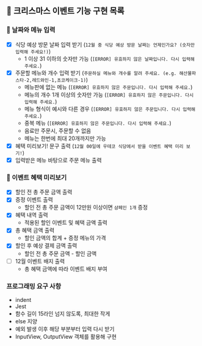 ## 🎄 크리스마스 이벤트 기능 구현 목록

### 📌 날짜와 메뉴 입력

- [x] 식당 예상 방문 날짜 입력 받기 (`12월 중 식당 예상 방문 날짜는 언제인가요? (숫자만 입력해 주세요!)`)
  - 1 이상 31 이하의 숫자만 가능 (`[ERROR] 유효하지 않은 날짜입니다. 다시 입력해주세요.`)
- [x] 주문할 메뉴와 개수 입력 받기 (`주문하실 메뉴와 개수를 알려 주세요. (e.g. 해산물파스타-2,레드와인-1,초코케이크-1)`)
  - 메뉴판에 없는 메뉴 (`[ERROR] 유효하지 않은 주문입니다. 다시 입력해 주세요.`)
  - 메뉴의 개수 1개 이상의 숫자만 가능 (`[ERROR] 유효하지 않은 주문입니다. 다시 입력해 주세요.`)
  - 메뉴 형식이 예시와 다른 경우 (`[ERROR] 유효하지 않은 주문입니다. 다시 입력해 주세요.`)
  - 중복 메뉴 (`[ERROR] 유효하지 않은 주문입니다. 다시 입력해 주세요.`)
  - 음료만 주문시, 주문할 수 없음
  - 메뉴는 한번에 최대 20개까지만 가능
- [x] 혜택 미리보기! 문구 출력 (`12월 00일에 우테코 식당에서 받을 이벤트 혜택 미리 보기!`)
- [x] 입력받은 메뉴 바탕으로 주문 메뉴 출력

### 📌 이벤트 혜택 미리보기

- [x] 할인 전 총 주문 금액 출력
- [x] 증정 이벤트 출력
  - 할인 전 총 주문 금액이 12만원 이상이면 `샴페인 1개` 증정
- [x] 혜택 내역 출력
  - 적용된 할인 이벤트 및 혜택 금액 출력
- [x] 총 혜택 금액 출력
  - 할인 금액의 합계 + 증정 메뉴의 가격
- [x] 할인 후 예상 결제 금액 출력
  - 할인 전 총 주문 금액 - 할인 금액
- [ ] 12월 이벤트 배지 출력
  - 총 혜택 금액에 따라 이벤트 배지 부여

### 프로그래밍 요구 사항

- indent
- Jest
- 함수 길이 15라인 넘지 않도록, 최대한 작게
- else 지양
- 예외 발생 이후 해당 부분부터 입력 다시 받기
- InputView, OutputView 객체를 활용해 구현
